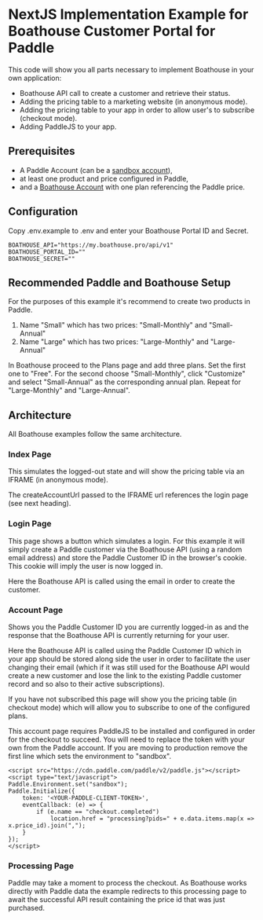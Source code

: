 # NextJS Implementation Example for Boathouse Customer Portal for Paddle 

This code will show you all parts necessary to implement Boathouse in your own application:

- Boathouse API call to create a customer and retrieve their status.
- Adding the pricing table to a marketing website (in anonymous mode).
- Adding the pricing table to your app in order to allow user's to subscribe (checkout mode).
- Adding PaddleJS to your app.

## Prerequisites

- A Paddle Account (can be a [sandbox account](https://sandbox-login.paddle.com/signup)),
- at least one product and price configured in Paddle,
- and a [Boathouse Account](https://www.boathouse.pro) with one plan referencing the Paddle price.

## Configuration 

Copy .env.example to .env and enter your Boathouse Portal ID and Secret. 

    BOATHOUSE_API="https://my.boathouse.pro/api/v1"
    BOATHOUSE_PORTAL_ID=""
    BOATHOUSE_SECRET=""

## Recommended Paddle and Boathouse Setup

For the purposes of this example it's recommend to create two products in Paddle.

1. Name "Small" which has two prices: "Small-Monthly" and "Small-Annual"
2. Name "Large" which has two prices: "Large-Monthly" and "Large-Annual"

In Boathouse proceed to the Plans page and add three plans. Set the first one to "Free".
For the second choose "Small-Monthly", click "Customize" and select "Small-Annual" as the corresponding annual plan. 
Repeat for "Large-Monthly" and "Large-Annual".

## Architecture

All Boathouse examples follow the same architecture.

### Index Page

This simulates the logged-out state and will show the pricing table via an IFRAME (in anonymous mode).

The createAccountUrl passed to the IFRAME url references the login page (see next heading).

### Login Page 

This page shows a button which simulates a login. For this example it will simply create a Paddle customer via the Boathouse API (using a random email address) and store the Paddle Customer ID in the browser's cookie. This cookie will imply the user is now logged in.

Here the Boathouse API is called using the email in order to create the customer.

### Account Page

Shows you the Paddle Customer ID you are currently logged-in as and the response that the Boathouse API is currently returning for your user.

Here the Boathouse API is called using the Paddle Customer ID which in your app should be stored along side the user in order to facilitate the user changing their email (which if it was still used for the Boathouse API would create a new customer and lose the link to the existing Paddle customer record and so also to their active subscriptions).

If you have not subscribed this page will show you the pricing table (in checkout mode) which will allow you to subscribe to one of the configured plans.



This account page requires PaddleJS to be installed and configured in order for the checkout to succeed. You will need to replace the token with your own from the Paddle account. If you are moving to production remove the first line which sets the environment to "sandbox".

    <script src="https://cdn.paddle.com/paddle/v2/paddle.js"></script>
    <script type="text/javascript">
    Paddle.Environment.set("sandbox");
    Paddle.Initialize({
        token: '<YOUR-PADDLE-CLIENT-TOKEN>',
        eventCallback: (e) => {
            if (e.name == "checkout.completed") 
                location.href = "processing?pids=" + e.data.items.map(x => x.price_id).join(",");
        }
    });
    </script>

### Processing Page

Paddle may take a moment to process the checkout. As Boathouse works directly with Paddle data the example redirects to this processing page to await the successful API result containing the price id that was just purchased.